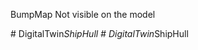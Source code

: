 BumpMap Not visible on the model 

 
#   D i g i t a l T w i n _ S h i p H u l l  
 #   D i g i t a l T w i n _ S h i p H u l l  
 